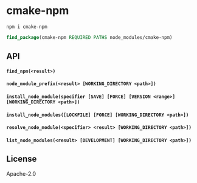 # cmake-npm

```
npm i cmake-npm
```

```cmake
find_package(cmake-npm REQUIRED PATHS node_modules/cmake-npm)
```

## API

#### `find_npm(<result>)`

#### `node_module_prefix(<result> [WORKING_DIRECTORY <path>])`

#### `install_node_module(specifier [SAVE] [FORCE] [VERSION <range>] [WORKING_DIRECTORY <path>])`

#### `install_node_modules([LOCKFILE] [FORCE] [WORKING_DIRECTORY <path>])`

#### `resolve_node_module(<specifier> <result> [WORKING_DIRECTORY <path>])`

#### `list_node_modules(<result> [DEVELOPMENT] [WORKING_DIRECTORY <path>])`

## License

Apache-2.0
